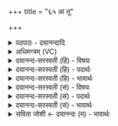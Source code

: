 +++
title = "६५ आ तू"

+++
<details><summary>पदपाठः - दयानन्दादि</summary>

आ। तु। नः॒। इ॒न्द्र॒। वृ॒त्र॒ह॒न्निति॑ वृत्रऽहन्। अ॒स्माक॑म्। अ॒र्द्धम्। आ। ग॒हि॒। म॒हान्। म॒हीभिः॑। ऊ॒तिभि॒रित्यू॒तिऽभिः॑। ६५।
</details>

<details><summary>अधिमन्त्रम् (VC)</summary>

- इन्द्रो देवता
- वामदेव ऋषिः
- गायत्री
- षड्जः
</details>

<details><summary>दयानन्द-सरस्वती (हि) - विषयः</summary>

फिर उसी विषय को अगले मन्त्र में कहा है ॥
</details>

<details><summary>दयानन्द-सरस्वती (हि) - पदार्थः</summary>

पदार्थान्वयभाषाः -  हे (वृत्रहन्) शत्रुओं के विनाशक (इन्द्र) उत्तम ऐश्वर्यवाले राजन् ! आप (अस्माकम्) हम लोगों की (अर्द्धम्) वृद्धि उन्नति को (आ, गहि) अच्छे प्रकार प्राप्त हूजिये और (महान्) अत्यन्त पूजनीय हुए (महीभिः) बड़ी (ऊतिभिः) रक्षादि क्रियाओं से (नः) हमको (तु, आ, दधनत्) शीघ्र अच्छे प्रकार पुष्ट कीजिये ॥६५ ॥
</details>

<details><summary>दयानन्द-सरस्वती (हि) - भावार्थः</summary>

भावार्थभाषाः -  इस मन्त्र में पूर्व मन्त्र से (दधनत्) इस पद की अनुवृति आती है। हे राजन् ! जैसे आप हमारे रक्षक और वर्द्धक हैं, वैसे हम लोग भी आपको बढ़ावें, सब हम लोग प्रीति से मिल के दुष्टों को निवृत्त करके श्रेष्ठों को धनाढ्य करें ॥६५ ॥
</details>

<details><summary>दयानन्द-सरस्वती (सं) - विषयः</summary>

पुनस्तमेव विषयमाह ॥
</details>

<details><summary>दयानन्द-सरस्वती (सं) - पदार्थः</summary>

पदार्थान्वयभाषाः -  हे वृत्रहन्निन्द्र ! त्वमस्माकमर्द्धमागहि महान् सन्महीभिरूतिभिर्नोऽस्मान् त्वाऽऽदधनत् ॥६५ ॥
</details>

<details><summary>दयानन्द-सरस्वती (सं) - भावार्थः</summary>

भावार्थभाषाः -  अत्र पूर्वस्मान्मन्त्राद् दधनदिति पदमनुवर्तते। हे राजन् ! यथा भवानस्माकं रक्षकोऽस्ति, तथा वयमपि भवन्तं वर्द्धयेम्। सर्वे वयं प्रीत्या मिलित्वा दुष्टान् निवार्य्य श्रेष्ठान् धनाढ्यान् कुर्य्याम ॥६५ ॥
</details>

<details><summary>सविता जोशी ← दयानन्दः (म) - भावार्थः</summary>

भावार्थभाषाः -  या मंत्राच्या पूर्वीच्या मंत्रातून (दधनत्) या पदाची अनुवृत्ती झालेली आहे. हे राजा ! तू जसा आमचा रक्षक व वर्धक आहेस तसे आम्ही लोकांनीही तुला उन्नत करावे. आम्ही सर्वांनी मिळून मिसळून वागावे. दुष्टांचे निर्दालन करावे व श्रेष्ठांना उन्नत करावे.
</details>
